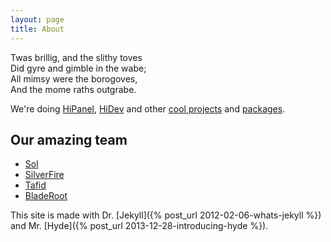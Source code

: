 ```yaml
---
layout: page
title: About
---
```


<p class="message">
  Twas brillig, and the slithy toves<br>
  Did gyre and gimble in the wabe;<br>
  All mimsy were the borogoves,<br>
  And the mome raths outgrabe.
</p>

We're doing [HiPanel](/hipanel), [HiDev](/hidev) and other [cool projects](https://adfs.com/projects/) and [packages](/packages).

## Our amazing team

* [Sol](https://github.com/hiqsol)
* [SilverFire](https://github.com/SilverFire)
* [Tafid](https://github.com/tafid)
* [BladeRoot](https://github.com/bladeroot)

This site is made with Dr. [Jekyll]({% post_url 2012-02-06-whats-jekyll %}) and Mr. [Hyde]({% post_url 2013-12-28-introducing-hyde %}).
